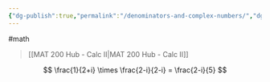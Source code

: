 ```yaml
---
{"dg-publish":true,"permalink":"/denominators-and-complex-numbers/","dgHomeLink":true,"dgPassFrontmatter":false,"dgShowLocalGraph":true}
---
```


#math 
> [[MAT 200 Hub - Calc II|MAT 200 Hub - Calc II]]

$$
\frac{1}{2+i} \times \frac{2-i}{2-i} = \frac{2-i}{5}
$$